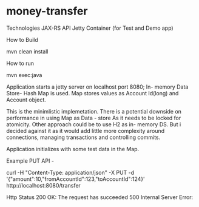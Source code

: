 # money-transfer
Technologies
JAX-RS API
Jetty Container (for Test and Demo app)

How to Build 

mvn clean install

How to run

mvn exec:java

Application starts a jetty server on localhost port 8080; In- memory Data Store- Hash Map is used. Map stores values as Account Id(long) and Account object.

This is the minimlistic implemetation. There is a potential downside on performance in using Map as Data - store As it needs to be locked for atomicity. 
Other approach could be to use H2 as in- memory DS. But i decided against it as it would add little more complexity around connections, managing transactions and controlling commits.

Application initializes with some test data in the Map. 

Example PUT API - 

curl -H "Content-Type: application/json" -X PUT -d '{"amount":10,"fromAccountId":123,"toAccountId":124}' http://localhost:8080/transfer

Http Status
200 OK: The request has succeeded
500 Internal Server Error:
